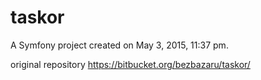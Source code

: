 taskor
=========

A Symfony project created on May 3, 2015, 11:37 pm.

original repository
https://bitbucket.org/bezbazaru/taskor/
